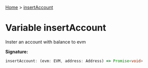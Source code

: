 [Home](../index.md) &gt; [insertAccount](./insertaccount.md)

# Variable insertAccount

Inster an account with balance to evm

<b>Signature:</b>

```typescript
insertAccount: (evm: EVM, address: Address) => Promise<void>
```
